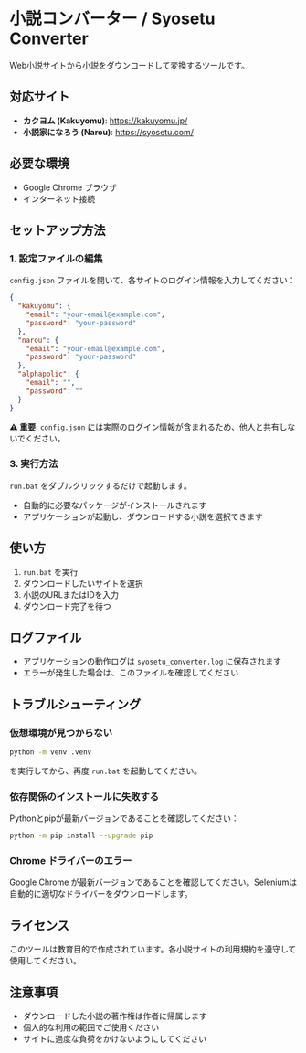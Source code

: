 # 小説コンバーター / Syosetu Converter

Web小説サイトから小説をダウンロードして変換するツールです。

## 対応サイト

- **カクヨム (Kakuyomu)**: https://kakuyomu.jp/
- **小説家になろう (Narou)**: https://syosetu.com/

## 必要な環境

- Google Chrome ブラウザ
- インターネット接続

## セットアップ方法

### 1. 設定ファイルの編集

`config.json` ファイルを開いて、各サイトのログイン情報を入力してください：

```json
{
  "kakuyomu": {
    "email": "your-email@example.com",
    "password": "your-password"
  },
  "narou": {
    "email": "your-email@example.com",
    "password": "your-password"
  },
  "alphapolic": {
    "email": "",
    "password": ""
  }
}
```

**⚠️ 重要**: `config.json` には実際のログイン情報が含まれるため、他人と共有しないでください。

### 3. 実行方法

`run.bat` をダブルクリックするだけで起動します。

- 自動的に必要なパッケージがインストールされます
- アプリケーションが起動し、ダウンロードする小説を選択できます

## 使い方

1. `run.bat` を実行
2. ダウンロードしたいサイトを選択
3. 小説のURLまたはIDを入力
4. ダウンロード完了を待つ

## ログファイル

- アプリケーションの動作ログは `syosetu_converter.log` に保存されます
- エラーが発生した場合は、このファイルを確認してください

## トラブルシューティング

### 仮想環境が見つからない

```bash
python -m venv .venv
```

を実行してから、再度 `run.bat` を起動してください。

### 依存関係のインストールに失敗する

Pythonとpipが最新バージョンであることを確認してください：

```bash
python -m pip install --upgrade pip
```

### Chrome ドライバーのエラー

Google Chrome が最新バージョンであることを確認してください。Seleniumは自動的に適切なドライバーをダウンロードします。

## ライセンス

このツールは教育目的で作成されています。各小説サイトの利用規約を遵守して使用してください。

## 注意事項

- ダウンロードした小説の著作権は作者に帰属します
- 個人的な利用の範囲でご使用ください
- サイトに過度な負荷をかけないようにしてください


